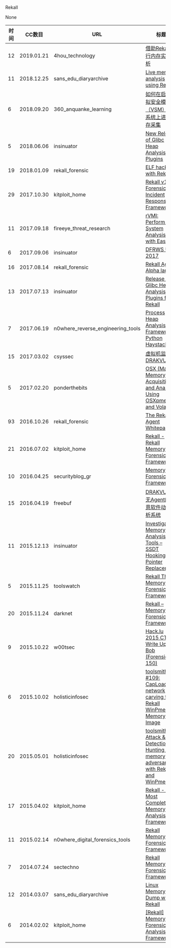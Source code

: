 Rekall

None

| 时间 | CC数目 | URL | 标题 |
| ---- | ----- | --- | --- |
| 12 | 2019.01.21 | 4hou_technology | [借助Rekall进行内存实时分析](http://www.4hou.com/technology/15483.html) |
| 11 | 2018.12.25 | sans_edu_diaryarchive | [Live memory analysis using Rekall](https://isc.sans.edu/forums/diary/Live+memory+analysis+using+Rekall/24454/) |
| 6 | 2018.09.20 | 360_anquanke_learning | [如何在启用虚拟安全模式（VSM）的系统上进行内存采集](https://www.anquanke.com/post/id/160249/) |
| 5 | 2018.06.06 | insinuator | [New Release of Glibc Heap Analysis Plugins](https://insinuator.net/2018/06/new-release-of-glibc-heap-analysis-plugins/) |
| 19 | 2018.01.09 | rekall_forensic | [ELF hacking with Rekall](http://blog.rekall-forensic.com/2018/01/elf-hacking-with-rekall.html) |
| 29 | 2017.10.30 | kitploit_home | [Rekall v1.7 - Forensic and Incident Response Framework](https://www.kitploit.com/2017/10/rekall-v17-forensic-and-incident.html) |
| 11 | 2017.09.18 | fireeye_threat_research | [rVMI: Perform Full System Analysis with Ease](https://www.fireeye.com/blog/threat-research/2017/09/rvmi-full-system-analysis.html) |
| 6 | 2017.09.06 | insinuator | [DFRWS USA 2017](https://insinuator.net/2017/09/dfrws-usa-2017/) |
| 16 | 2017.08.14 | rekall_forensic | [Rekall Agent Alpha launch](http://blog.rekall-forensic.com/2017/08/rekall-agent-alpha-launch.html) |
| 13 | 2017.07.13 | insinuator | [Release of Glibc Heap Analysis Plugins for Rekall](https://insinuator.net/2017/07/release-of-glibc-heap-analysis-plugins-for-rekall/) |
| 7 | 2017.06.19 | n0where_reverse_engineering_tools | [Process Heap Analysis Framework: Python Haystack](https://n0where.net/process-heap-analysis-framework-python-haystack) |
| 15 | 2017.03.02 | csyssec | [虚拟机监控-DRAKVUF](http://www.csyssec.org/20170302/drakvuf/) |
| 5 | 2017.02.20 | ponderthebits | [OSX (Mac) Memory Acquisition and Analysis Using OSXpmem and Volatility](http://ponderthebits.com/2017/02/osx-mac-memory-acquisition-and-analysis-using-osxpmem-and-volatility/) |
| 93 | 2016.10.26 | rekall_forensic | [The Rekall Agent Whitepaper](http://blog.rekall-forensic.com/2016/10/the-rekall-agent-whitepaper.html) |
| 21 | 2016.07.02 | kitploit_home | [Rekall -  Rekall Memory Forensic Framework](https://www.kitploit.com/2016/07/rekall-rekall-memory-forensic-framework.html) |
| 10 | 2016.04.25 | securityblog_gr | [Memory Forensic Framework](http://securityblog.gr/3368/memory-forensic-framework/) |
| 15 | 2016.04.19 | freebuf | [DRAKVUF：无Agent的恶意软件动态分析系统](http://www.freebuf.com/sectool/101871.html) |
| 11 | 2015.12.13 | insinuator | [Investigating Memory Analysis Tools – SSDT Hooking via Pointer Replacement](https://insinuator.net/2015/12/investigating-memory-analysis-tools-ssdt-hooking-via-pointer-replacement/) |
| 5 | 2015.11.25 | toolswatch | [Rekall The Memory Forensic Framework](http://www.toolswatch.org/2015/11/rekall-the-memory-forensic-framework/) |
| 20 | 2015.11.24 | darknet | [Rekall – Memory Forensic Framework](https://www.darknet.org.uk/2015/11/rekall-memory-forensic-framework/) |
| 9 | 2015.10.22 | w00tsec | [Hack.lu 2015 CTF Write Up: Dr. Bob (Forensic 150)](https://w00tsec.blogspot.com/2015/10/hacklu-2015-ctf-write-up-dr-bob.html) |
| 6 | 2015.10.02 | holisticinfosec | [toolsmith #109: CapLoader network carving from Rekall WinPmem Memory Image](https://holisticinfosec.blogspot.com/2015/10/toolsmith-109-caploader-network-carving.html) |
| 20 | 2015.05.01 | holisticinfosec | [toolsmith: Attack & Detection: Hunting in-memory adversaries with Rekall and WinPmem](https://holisticinfosec.blogspot.com/2015/05/toolsmith-attack-detection-hunting-in.html) |
| 17 | 2015.04.02 | kitploit_home | [Rekall - The Most Complete Memory Analysis Framework](https://www.kitploit.com/2015/04/rekall-most-complete-memory-analysis.html) |
| 11 | 2015.02.14 | n0where_digital_forensics_tools | [Rekall Memory Forensic Framework](https://n0where.net/rekall-memory-forensic-framework) |
| 7 | 2014.07.24 | sectechno | [Rekall Memory Forensic Framework](http://www.sectechno.com/rekall-memory-forensic-framework/) |
| 12 | 2014.03.07 | sans_edu_diaryarchive | [Linux Memory Dump with Rekall](https://isc.sans.edu/forums/diary/Linux+Memory+Dump+with+Rekall/17775/) |
| 6 | 2014.02.02 | kitploit_home | [[Rekall] Memory Forensics Analysis Framework](https://www.kitploit.com/2014/02/rekall-memory-forensics-analysis.html) |
